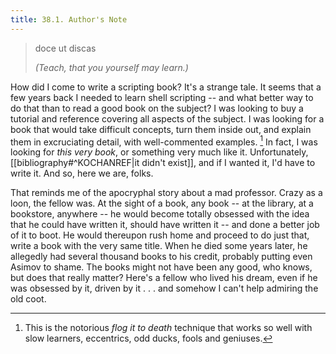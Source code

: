 ```yaml
---
title: 38.1. Author's Note
---
```



> doce ut discas
>
> <cite>(Teach, that you yourself may learn.)</cite>

How did I come to write a scripting book? It's a strange tale. It seems that a few years back I needed to learn shell scripting -- and what better way to do that than to read a good book on the subject? I was looking to buy a tutorial and reference covering all aspects of the subject. I was looking for a book that would take difficult concepts, turn them inside out, and explain them in excruciating detail, with well-commented examples. [^1] In fact, I was looking for _this very book_, or something very much like it. Unfortunately, [[bibliography#^KOCHANREF|it didn't exist]], and if I wanted it, I'd have to write it. And so, here we are, folks.

That reminds me of the apocryphal story about a mad professor. Crazy as a loon, the fellow was. At the sight of a book, any book -- at the library, at a bookstore, anywhere -- he would become totally obsessed with the idea that he could have written it, should have written it -- and done a better job of it to boot. He would thereupon rush home and proceed to do just that, write a book with the very same title. When he died some years later, he allegedly had several thousand books to his credit, probably putting even Asimov to shame. The books might not have been any good, who knows, but does that really matter? Here's a fellow who lived his dream, even if he was obsessed by it, driven by it . . . and somehow I can't help admiring the old coot.

[^1]: This is the notorious _flog it to death_ technique that works so well with slow learners, eccentrics, odd ducks, fools and geniuses.
